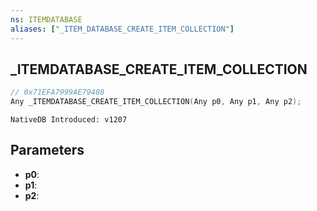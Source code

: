```yaml
---
ns: ITEMDATABASE
aliases: ["_ITEM_DATABASE_CREATE_ITEM_COLLECTION"]
---
```

## _ITEMDATABASE_CREATE_ITEM_COLLECTION

```c
// 0x71EFA7999AE79408
Any _ITEMDATABASE_CREATE_ITEM_COLLECTION(Any p0, Any p1, Any p2);
```

```
NativeDB Introduced: v1207
```

## Parameters
* **p0**:
* **p1**:
* **p2**:
